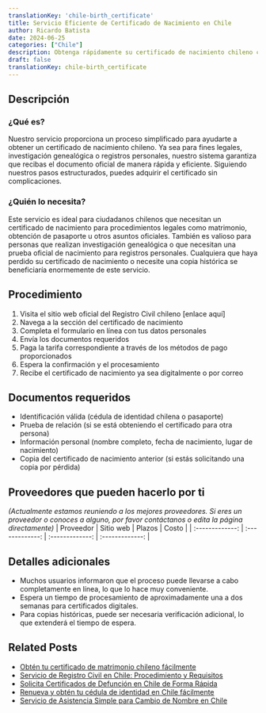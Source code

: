```yaml
---
translationKey: 'chile-birth_certificate'
title: Servicio Eficiente de Certificado de Nacimiento en Chile
author: Ricardo Batista
date: 2024-06-25
categories: ["Chile"]
description: Obtenga rápidamente su certificado de nacimiento chileno con nuestro servicio guiado. Ideal para genealogía, fines legales y registros personales.
draft: false
translationKey: chile-birth_certificate
---
```


## Descripción
### ¿Qué es?
Nuestro servicio proporciona un proceso simplificado para ayudarte a obtener un certificado de nacimiento chileno. Ya sea para fines legales, investigación genealógica o registros personales, nuestro sistema garantiza que recibas el documento oficial de manera rápida y eficiente. Siguiendo nuestros pasos estructurados, puedes adquirir el certificado sin complicaciones.

### ¿Quién lo necesita?
Este servicio es ideal para ciudadanos chilenos que necesitan un certificado de nacimiento para procedimientos legales como matrimonio, obtención de pasaporte u otros asuntos oficiales. También es valioso para personas que realizan investigación genealógica o que necesitan una prueba oficial de nacimiento para registros personales. Cualquiera que haya perdido su certificado de nacimiento o necesite una copia histórica se beneficiaría enormemente de este servicio.

## Procedimiento

1. Visita el sitio web oficial del Registro Civil chileno [enlace aquí]
2. Navega a la sección del certificado de nacimiento
3. Completa el formulario en línea con tus datos personales
4. Envía los documentos requeridos
5. Paga la tarifa correspondiente a través de los métodos de pago proporcionados
6. Espera la confirmación y el procesamiento
7. Recibe el certificado de nacimiento ya sea digitalmente o por correo

## Documentos requeridos

- Identificación válida (cédula de identidad chilena o pasaporte)
- Prueba de relación (si se está obteniendo el certificado para otra persona)
- Información personal (nombre completo, fecha de nacimiento, lugar de nacimiento)
- Copia del certificado de nacimiento anterior (si estás solicitando una copia por pérdida)

## Proveedores que pueden hacerlo por ti
_(Actualmente estamos reuniendo a los mejores proveedores. Si eres un proveedor o conoces a alguno, por favor contáctanos o edita la página directamente)_
| Proveedor       |     Sitio web     |     Plazos    |       Costo      |
| :-------------: | :-------------: |  :-------------: | :-------------: |

## Detalles adicionales

- Muchos usuarios informaron que el proceso puede llevarse a cabo completamente en línea, lo que lo hace muy conveniente.
- Espera un tiempo de procesamiento de aproximadamente una a dos semanas para certificados digitales.
- Para copias históricas, puede ser necesaria verificación adicional, lo que extenderá el tiempo de espera.


## Related Posts

- [Obtén tu certificado de matrimonio chileno fácilmente](https://tramitit.com/es/guides/chile/certificado_de_matrimonio/)
- [Servicio de Registro Civil en Chile: Procedimiento y Requisitos](https://tramitit.com/es/guides/chile/inscripci%C3%B3n_en_el_registro_civil/)
- [Solicita Certificados de Defunción en Chile de Forma Rápida](https://tramitit.com/es/guides/chile/certificado_de_defunci%C3%B3n/)
- [Renueva y obtén tu cédula de identidad en Chile fácilmente](https://tramitit.com/es/guides/chile/c%C3%A9dula_de_identidad/)
- [Servicio de Asistencia Simple para Cambio de Nombre en Chile](https://tramitit.com/es/guides/chile/cambio_de_nombre/)